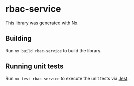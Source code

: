 # rbac-service

This library was generated with [Nx](https://nx.dev).

## Building

Run `nx build rbac-service` to build the library.

## Running unit tests

Run `nx test rbac-service` to execute the unit tests via [Jest](https://jestjs.io).
